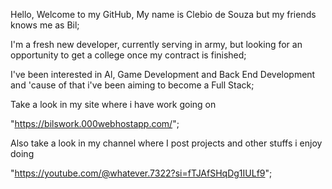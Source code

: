 Hello,
Welcome to my GitHub,
My name is Clebio de Souza but my friends knows me as Bil;

I'm a fresh new developer, currently serving in army, but looking for an opportunity to get a college once my contract is finished;

I've been interested in Al, Game Development and Back End Development and 'cause of that i've been aiming to become a Full Stack;

Take a look in my site where i have work going on

"https://bilswork.000webhostapp.com/";

Also take a look in my channel where I post projects and other stuffs i enjoy doing

"https://youtube.com/@whatever.7322?si=fTJAfSHqDg1IULf9";

<!---
Bil000/Bil000 is a ✨ special ✨ repository because its `README.md` (this file) appears on your GitHub profile.
You can click the Preview link to take a look at your changes.
--->
